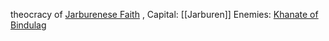 theocracy of [Jarburenese Faith](Nesey#Jarburenese%20Faith) , Capital: [[Jarburen]]
Enemies: [Khanate of Bindulag](Khanate%20of%20Bindulag)
